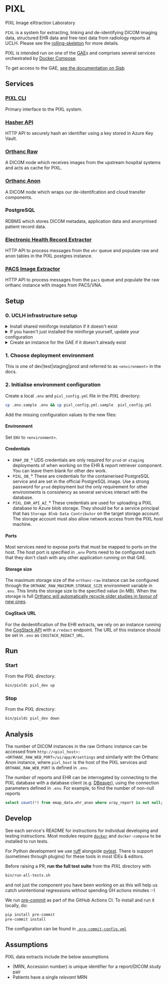 # PIXL

PIXL Image eXtraction Laboratory

`PIXL` is a system for extracting, linking and de-identifying DICOM imaging data, structured EHR data and free-text data from radiology reports at UCLH.
Please see the [rolling-skeleton]([https://github.com/UCLH-Foundry/the-rolling-skeleton=](https://github.com/UCLH-Foundry/the-rolling-skeleton/blob/main/docs/design/100-day-design.md)) for more details.

PIXL is intended run on one of the [GAE](https://github.com/UCLH-Foundry/Book-of-FlowEHR/blob/main/glossary.md#gaes)s and comprises
several services orchestrated by [Docker Compose](https://docs.docker.com/compose/).

To get access to the GAE, [see the documentation on Slab](https://uclh.slab.com/posts/gae-access-7hkddxap)

## Services

### [PIXL CLI](./cli/README.md)

Primary interface to the PIXL system.

### [Hasher API](./hasher/README.md)

HTTP API to securely hash an identifier using a key stored in Azure Key Vault.

### [Orthanc Raw](./orthanc/orthanc-raw/README.md)

A DICOM node which receives images from the upstream hospital systems and acts as cache for PIXL.

### [Orthanc Anon](./orthanc/orthanc-anon/README.md)

A DICOM node which wraps our de-identifcation and cloud transfer components.

### PostgreSQL

RDBMS which stores DICOM metadata, application data and anonymised patient record data.

### [Electronic Health Record Extractor](./pixl_ehr/README.md)

HTTP API to process messages from the `ehr` queue and populate raw and anon tables in the PIXL postgres instance.

### [PACS Image Extractor](./pixl_pacs/README.md)

HTTP API to process messages from the `pacs` queue and populate the raw orthanc instance with images from PACS/VNA.

## Setup

### 0. UCLH infrastructure setup

<details>
<summary>Install shared miniforge installation if it doesn't exist</summary>

Follow the suggestion for installing a central [miniforge](https://github.com/conda-forge/miniforge)
installation to allow all users to be able to run modern python without having admin permissions.

```shell
# Create directory with correct structure (only if it doesn't exist yet)
mkdir /gae/miniforge3
chgrp -R docker /gae/miniforge3
chmod -R g+rwxs /gae/miniforge3  # inherit group when new directories or files are created
setfacl -R -m d:g::rwX /gae/miniforge3
# Install miniforge
wget "https://github.com/conda-forge/miniforge/releases/latest/download/Miniforge3-$(uname)-$(uname -m).sh"
bash Miniforge3-$(uname)-$(uname -m).sh -p /gae/miniforge3
conda update -n base -c conda-forge conda
conda create -n pixl_dev python=3.10.*
```

The directory should now have these permissions

```shell
> ls -lah /gae/miniforge3/
total 88K
drwxrws---+  19 jstein01 docker 4.0K Nov 28 12:27 .
drwxrwx---.  18 root     docker 4.0K Dec  1 19:35 ..
drwxrws---+   2 jstein01 docker 8.0K Nov 28 12:27 bin
drwxrws---+   2 jstein01 docker   30 Nov 28 11:49 compiler_compat
drwxrws---+   2 jstein01 docker   32 Nov 28 11:49 condabin
drwxrws---+   2 jstein01 docker 8.0K Nov 28 12:27 conda-meta
-rw-rws---.   1 jstein01 docker   24 Nov 28 11:49 .condarc
...
```

</details>
<details>

<summary>If you haven't just installed the miniforge yourself, update your configuration</summary>

Edit `~/.bash_profile` to add `/gae/miniforge3/bin` to the PATH. for example

```shell
PATH=$PATH:$HOME/.local/bin:$HOME/bin:/gae/miniforge3/bin
```

Run the updated profile (or reconnect to the GAE) so that conda is in your PATH

```shell
source ~/.bash_profile
```

Initialise conda

```shell
conda init bash
```

Run the updated profile (or reconnect to the GAE) so that conda is in your PATH

```shell
source ~/.bash_profile
```

Activate an existing pixl environment

```shell
conda activate pixl_dev
```

</details>
<details>
<summary>Create an instance for the GAE if it doesn't already exist</summary>

Select a place for the deployment. On UCLH infrastructure this will be in `/gae`, so `/gae/pixl_dev` for example.

```shell
mkdir /gae/pixl_dev
chgrp -R docker /gae/pixl_dev
chmod -R g+rwxs /gae/pixl_dev  # inherit group when new directories or files are created
setfacl -R -m d:g::rwX /gae/pixl_dev
# now clone the repository or copy an existing deployment
```

</details>

### 1. Choose deployment environment

This is one of dev|test|staging|prod and referred to as `<environment>` in the docs.

### 2. Initialise environment configuration

Create a local `.env` and `pixl_config.yml` file in the _PIXL_ directory:

```bash
cp .env.sample .env && cp pixl_config.yml.sample  pixl_config.yml
```

Add the missing configuration values to the new files:

#### Environment

Set `ENV` to `<environment>`.

#### Credentials

- `EMAP_DB_`*
UDS credentials are only required for `prod` or `staging` deployments of when working on the EHR & report retriever component.
You can leave them blank for other dev work.
- `PIXL_DB_`*
These are credentials for the containerised PostgreSQL service and are set in the official PostgreSQL image.
Use a strong password for `prod` deployment but the only requirement for other environments is consistency as several services interact with the database.
- `PIXL_EHR_API_AZ_`*
These credentials are used for uploading a PIXL database to Azure blob storage. They should be for a service principal that has `Storage Blob Data Contributor`
on the target storage account. The storage account must also allow network access from the PIXL host machine.

#### Ports

Most services need to expose ports that must be mapped to ports on the host. The host port is specified in `.env`
Ports need to be configured such that they don't clash with any other application running on that GAE.

#### Storage size

The maximum storage size of the `orthanc-raw` instance can be configured through the
`ORTHANC_RAW_MAXIMUM_STORAGE_SIZE` environment variable in `.env`. This limits the storage size to
the specified value (in MB). When the storage is full [Orthanc will automatically recycle older
studies in favour of new ones](https://orthanc.uclouvain.be/book/faq/features.html#id8).

#### CogStack URL

For the deidentification of the EHR extracts, we rely on an instance running the
[CogStack API](https://cogstack.org/) with a `/redact` endpoint. The URL of this instance should be
set in `.env` as `COGSTACK_REDACT_URL`.

## Run

### Start

From the _PIXL_ directory:

```bash
bin/pixldc pixl_dev up
```

### Stop

From the _PIXL_ directory:

```bash
bin/pixldc pixl_dev down
```

## Analysis

The number of DICOM instances in the raw Orthanc instance can be accessed from
`http://<pixl_host>:<ORTHANC_RAW_WEB_PORT>/ui/app/#/settings` and similarly with
the Orthanc Anon instance, where `pixl_host` is the host of the PIXL services
and `ORTHANC_RAW_WEB_PORT` is defined in `.env`.

The number of reports and EHR can be interrogated by connecting to the PIXL
database with a database client (e.g. [DBeaver](https://dbeaver.io/)), using
the connection parameters defined in `.env`. For example, to find the number of
non-null reports

```sql
select count(*) from emap_data.ehr_anon where xray_report is not null;
```

## Develop

See each service's README for instructions for individual developing and testing instructions.
Most modules require [`docker`](https://docs.docker.com/desktop/) and `docker-compose` to be installed to run tests.

For Python development we use [ruff](https://docs.astral.sh/ruff/) alongside [pytest](https://www.pytest.org/).
There is support (sometimes through plugins) for these tools in most IDEs & editors.

Before raising a PR, **run the full test suite** from the _PIXL_ directory with

```bash
bin/run-all-tests.sh
```

and not just the component you have been working on as this will help us catch unintentional regressions without spending GH actions minutes :-)

We run [pre-commit](https://pre-commit.com/) as part of the GitHub Actions CI. To install and run it locally, do:

```sh
pip install pre-commit
pre-commit install
```

The configuration can be found in [`.pre-commit-config.yml`](./.pre-commit-config.yaml)

## Assumptions

PIXL data extracts include the below assumptions

- (MRN, Accession number) is unique identifier for a report/DICOM study pair
- Patients have a single _relevant_ MRN
